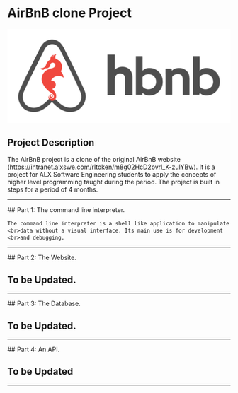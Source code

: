 # AirBnB clone Project


![AirBnB ALX SE Banner](65f4a1dd9c51265f49d0.png)


## Project Description

The AirBnB project is a clone of the original AirBnB website (https://intranet.alxswe.com/rltoken/m8g02HcD2ovrl_K-zulYBw). It is a project for ALX Software Engineering students to apply the concepts of higher level programming taught during the period. The project is built in steps for a period of 4 months.
<hr>
## Part 1: The command line interpreter.

	The command line interpreter is a shell like application to manipulate 
	<br>data without a visual interface. Its main use is for development
	<br>and debugging.
<hr>
## Part 2: The Website.

## To be Updated.
<hr>
## Part 3: The Database.

## To be Updated.
<hr>
## Part 4: An API.

## To be Updated
<hr>

